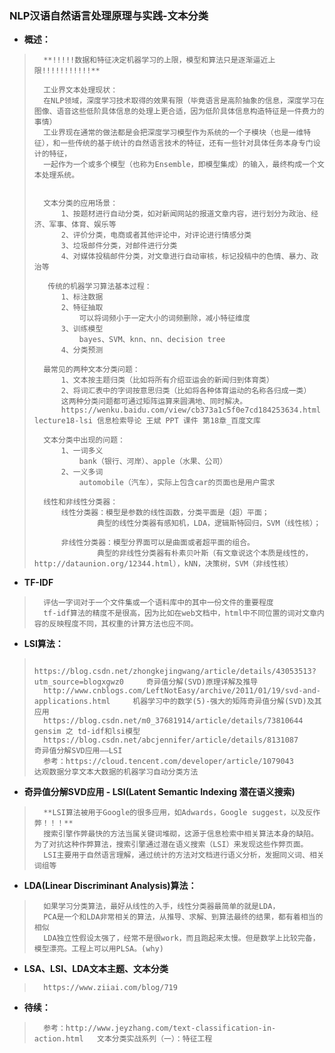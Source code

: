 ### NLP汉语自然语言处理原理与实践-文本分类
- **概述：**
>       **!!!!!数据和特征决定机器学习的上限，模型和算法只是逐渐逼近上限!!!!!!!!!!!**
>
>       工业界文本处理现状：
>       在NLP领域，深度学习技术取得的效果有限（毕竟语言是高阶抽象的信息，深度学习在图像、语音这些低阶具体信息的处理上更合适，因为低阶具体信息构造特征是一件费力的事情）
>       工业界现在通常的做法都是会把深度学习模型作为系统的一个子模块（也是一维特征），和一些传统的基于统计的自然语言技术的特征，还有一些针对具体任务本身专门设计的特征，
>       一起作为一个或多个模型（也称为Ensemble，即模型集成）的输入，最终构成一个文本处理系统。
>
>
>       文本分类的应用场景：
>           1、按题材进行自动分类，如对新闻网站的报道文章内容，进行划分为政治、经济、军事、体育、娱乐等
>           2、评价分类，电商或者其他评论中，对评论进行情感分类
>           3、垃圾邮件分类，对邮件进行分类
>           4、对媒体投稿邮件分类，对文章进行自动审核，标记投稿中的色情、暴力、政治等
>
>        传统的机器学习算法基本过程：
>           1、标注数据
>           2、特征抽取
>               可以将词频小于一定大小的词频删除，减小特征维度
>           3、训练模型
>               bayes、SVM、knn、nn、decision tree
>           4、分类预测
>
>       最常见的两种文本分类问题：
>           1、文本按主题归类（比如将所有介绍亚运会的新闻归到体育类）
>           2、将词汇表中的字词按意思归类（比如将各种体育运动的名称各归成一类）
>           这两种分类问题都可通过矩阵运算来圆满地、同时解决。
>           https://wenku.baidu.com/view/cb373a1c5f0e7cd184253634.html  lecture18-lsi 信息检索导论 王斌 PPT 课件 第18章_百度文库
>
>       文本分类中出现的问题：
>           1、一词多义
>               bank（银行、河岸）、apple（水果、公司）
>           2、一义多词
>               automobile（汽车），实际上包含car的页面也是用户需求
>
>       线性和非线性分类器：
>           线性分类器：模型是参数的线性函数，分类平面是（超）平面；
>                   典型的线性分类器有感知机，LDA，逻辑斯特回归，SVM（线性核）；
>
>           非线性分类器：模型分界面可以是曲面或者超平面的组合。
>                   典型的非线性分类器有朴素贝叶斯（有文章说这个本质是线性的，http://dataunion.org/12344.html），kNN，决策树，SVM（非线性核）
>
>
>

- **TF-IDF**
>       评估一字词对于一个文件集或一个语料库中的其中一份文件的重要程度
>       tf-idf算法的精度不是很高，因为比如在web文档中，html中不同位置的词对文章内容的反映程度不同，其权重的计算方法也应不同。
>
>
>
>
>
>
>
>
>
>

- **LSI算法：**
>       https://blog.csdn.net/zhongkejingwang/article/details/43053513?utm_source=blogxgwz0     奇异值分解(SVD)原理详解及推导
>       http://www.cnblogs.com/LeftNotEasy/archive/2011/01/19/svd-and-applications.html     机器学习中的数学(5)-强大的矩阵奇异值分解(SVD)及其应用
>       https://blog.csdn.net/m0_37681914/article/details/73810644      gensim 之 td-idf和lsi模型
>       https://blog.csdn.net/abcjennifer/article/details/8131087       奇异值分解SVD应用——LSI
>       参考：https://cloud.tencent.com/developer/article/1079043      达观数据分享文本大数据的机器学习自动分类方法
>
>
>
>
>
>
>

- **奇异值分解SVD应用 - LSI(Latent Semantic Indexing 潜在语义搜索)**
>       **LSI算法被用于Google的很多应用，如Adwards，Google suggest，以及反作弊！！！**
>       搜索引擎作弊最快的方法当属关键词堆砌，这源于信息检索中相关算法本身的缺陷。为了对抗这种作弊算法，搜索引擎通过潜在语义搜索（LSI）来发现这些作弊页面。
>       LSI主要用于自然语言理解，通过统计的方法对文档进行语义分析，发掘同义词、相关词组等
>
>
>
>
>

- **LDA(Linear Discriminant Analysis)算法：**
>       如果学习分类算法，最好从线性的入手，线性分类器最简单的就是LDA，
>       PCA是一个和LDA非常相关的算法，从推导、求解、到算法最终的结果，都有着相当的相似
>       LDA独立性假设太强了，经常不是很work，而且跑起来太慢。但是数学上比较完备，模型漂亮。工程上可以用PLSA。(why)
>
>
>
>


- **LSA、LSI、LDA文本主题、文本分类**
>       https://www.ziiai.com/blog/719
>
>
>
>
>

- **待续：**
>       参考：http://www.jeyzhang.com/text-classification-in-action.html   文本分类实战系列（一）：特征工程
>
>
>
>
>
